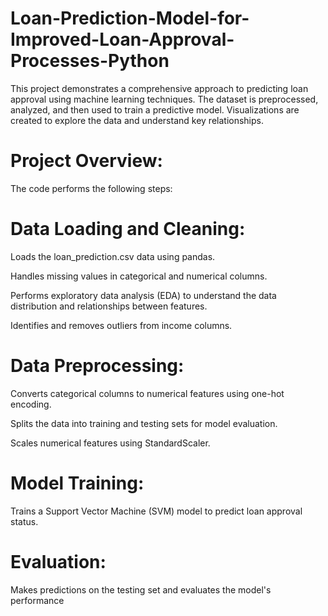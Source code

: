 # Loan-Prediction-Model-for-Improved-Loan-Approval-Processes-Python
This project demonstrates a comprehensive approach to predicting loan approval using machine learning techniques. The dataset is preprocessed, analyzed, and then used to train a predictive model. Visualizations are created to explore the data and understand key relationships.

# Project Overview:

The code performs the following steps:

# Data Loading and Cleaning:

Loads the loan_prediction.csv data using pandas.

Handles missing values in categorical and numerical columns.

Performs exploratory data analysis (EDA) to understand the data distribution and relationships between features.

Identifies and removes outliers from income columns.

# Data Preprocessing:

Converts categorical columns to numerical features using one-hot encoding.

Splits the data into training and testing sets for model evaluation.

Scales numerical features using StandardScaler.

# Model Training:

Trains a Support Vector Machine (SVM) model to predict loan approval status.

# Evaluation:

Makes predictions on the testing set and evaluates the model's performance 
